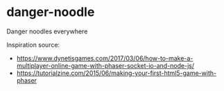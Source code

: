 # danger-noodle
Danger noodles everywhere

Inspiration source: 
* https://www.dynetisgames.com/2017/03/06/how-to-make-a-multiplayer-online-game-with-phaser-socket-io-and-node-js/
* https://tutorialzine.com/2015/06/making-your-first-html5-game-with-phaser
